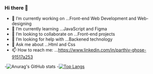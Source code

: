### Hi there 👋
- 🔭 I’m currently working on ...Front-end Web Development and Web-designing
- 🌱 I’m currently learning ...JavaScript and Figma
- 👯 I’m looking to collaborate on ...Front-end projects
- 🤔 I’m looking for help with ...Backened technology
- 💬 Ask me about ...Html and Css
- 📫 How to reach me: ...https://www.linkedin.com/in/parthiv-ghose-91517a253




-![Anurag's GitHub stats](https://github-readme-stats.vercel.app/api?username=parthivghose2919&show_icons=true&theme=radical)
-[![Top Langs](https://github-readme-stats.vercel.app/api/top-langs/?username=parthivghose2919&layout=compact)](https://github.com/anuraghazra/github-readme-stats)
